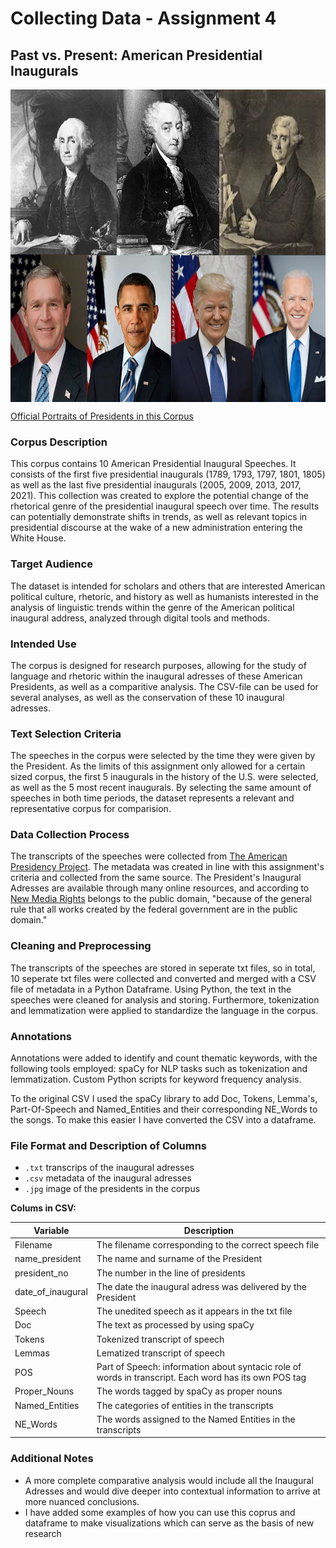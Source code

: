 # Collecting Data - Assignment 4
## Past vs. Present: American Presidential Inaugurals

<img src="https://github.com/LTelnekes/Collecting-Data---A4/blob/main/Presidents_Image.jpg?raw=true" alt="Presidents in Corpus" height="500" align="center"/> 

[Official Portraits of Presidents in this Corpus](https://www.loc.gov/free-to-use/presidential-portraits/)


### Corpus Description
This corpus contains 10 American Presidential Inaugural Speeches. It consists of the first five presidential inaugurals (1789, 1793, 1797, 1801, 1805) as well as the last five presidential inaugurals (2005, 2009, 2013, 2017, 2021). This collection was created to explore the potential change of the rhetorical genre of the presidential inaugural speech over time. The results can potentially demonstrate shifts in trends, as well as relevant topics in presidential discourse at the wake of a new administration entering the White House. 

### Target Audience
The dataset is intended for scholars and others that are interested American political culture, rhetoric, and history as well as humanists interested in the 
analysis of linguistic trends within the genre of the American political inaugural address, analyzed through digital tools and methods. 

### Intended Use
The corpus is designed for research purposes, allowing for the study of language and rhetoric within the inaugural adresses of these American Presidents, as well as a comparitive analysis. The CSV-file can be used for several analyses, as well as the conservation of these 10 inaugural adresses. 

### Text Selection Criteria
The speeches in the corpus were selected by the time they were given by the President. As the limits of this assignment only allowed for a certain sized corpus, the first 5 inaugurals in the history of the U.S. were selected, as well as the 5 most recent inaugurals. By selecting the same amount of speeches in both time periods, the dataset represents a relevant and representative corpus for comparision. 

### Data Collection Process
The transcripts of the speeches were collected from [The American Presidency Project](https://www.presidency.ucsb.edu/documents/app-categories/spoken-addresses-and-remarks/presidential/inaugural-addresses). The metadata was created in line with this assignment's criteria and collected from the same source. The President's Inaugural Adresses are available through many online resources, and according to [New Media Rights](https://www.newmediarights.org/business_models/artist/president%E2%80%99s_inaugural_speech_public_domain) belongs to the public domain, "because of the general rule that all works created by the federal government are in the public domain."


### Cleaning and Preprocessing
The transcripts of the speeches are stored in seperate txt files, so in total, 10 seperate txt files were collected and converted and merged with a CSV file of metadata in a Python Dataframe. Using Python, the text in the speeches were cleaned for analysis and storing. Furthermore, tokenization and lemmatization were applied to standardize the language in the corpus.


### Annotations
Annotations were added to identify and count thematic keywords, with the following tools employed:
spaCy for NLP tasks such as tokenization and lemmatization.
Custom Python scripts for keyword frequency analysis.

To the original CSV I used the spaCy library to add Doc, Tokens, Lemma's, Part-Of-Speech and Named_Entities and their corresponding NE_Words to the songs. To make this easier I have converted the CSV into a dataframe.


### File Format and Description of Columns
- `.txt` transcrips of the inaugural adresses
- `.csv` metadata of the inaugural adresses
- `.jpg` image of the presidents in the corpus

**Colums in CSV:**

| Variable      | Description                                  |
| ------------- | -------------------------------------------- |
| Filename       | The filename corresponding to the correct speech file|
| name_president     | The name and surname of the President             |
| president_no  | The number in the line of presidents                     |
| date_of_inaugural          | The date the inaugural adress was delivered by the President |
| Speech       |  The unedited speech as it appears in the txt file |
| Doc    | The text as processed by using spaCy    |
| Tokens           | Tokenized transcript of speech                      |
| Lemmas          | Lematized transcript of speech                        |
| POS           | Part of Speech: information about syntacic role of words in transcript. Each word has its own POS tag |
| Proper_Nouns | The words tagged by spaCy as proper nouns | 
| Named_Entities          | The categories of entities in the transcripts                       |
| NE_Words          | The words assigned to the Named Entities in the transcripts |


### Additional Notes
- A more complete comparative analysis would include all the Inaugural Adresses and would dive deeper into contextual information to arrive at more nuanced conclusions.
- I have added some examples of how you can use this coprus and dataframe to make visualizations which can serve as the basis of new research
